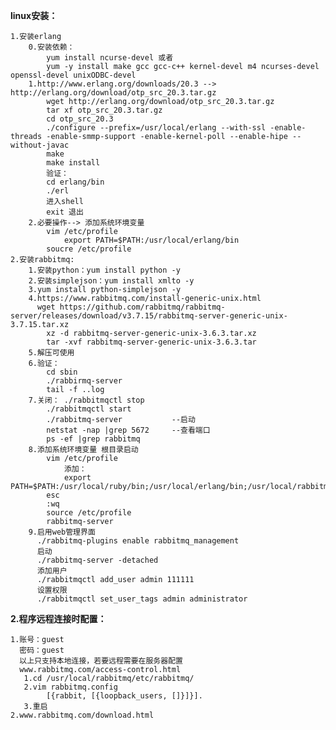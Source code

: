 ﻿**linux安装：**

    1.安装erlang
        0.安装依赖：
            yum install ncurse-devel 或者
            yum -y install make gcc gcc-c++ kernel-devel m4 ncurses-devel openssl-devel unixODBC-devel
        1.http://www.erlang.org/downloads/20.3 --> http://erlang.org/download/otp_src_20.3.tar.gz
            wget http://erlang.org/download/otp_src_20.3.tar.gz
            tar xf otp_src_20.3.tar.gz
            cd otp_src_20.3
            ./configure --prefix=/usr/local/erlang --with-ssl -enable-threads -enable-smmp-support -enable-kernel-poll --enable-hipe --without-javac
            make 
            make install
            验证：
            cd erlang/bin
            ./erl
            进入shell 
            exit 退出
        2.必要操作--> 添加系统环境变量
            vim /etc/profile
                export PATH=$PATH:/usr/local/erlang/bin
            soucre /etc/profile
    2.安装rabbitmq:
        1.安装python：yum install python -y
        2.安装simplejson：yum install xmlto -y
        3.yum install python-simplejson -y
        4.https://www.rabbitmq.com/install-generic-unix.html 
          wget https://github.com/rabbitmq/rabbitmq-server/releases/download/v3.7.15/rabbitmq-server-generic-unix-3.7.15.tar.xz
            xz -d rabbitmq-server-generic-unix-3.6.3.tar.xz
            tar -xvf rabbitmq-server-generic-unix-3.6.3.tar       
        5.解压可使用
        6.验证：
            cd sbin
            ./rabbirmq-server
            tail -f ..log
        7.关闭： ./rabbitmqctl stop
            ./rabbitmqctl start
            ./rabbitmq-server           --启动
            netstat -nap |grep 5672     --查看端口
            ps -ef |grep rabbitmq
        8.添加系统环境变量 根目录启动
            vim /etc/profile
                添加：
                export PATH=$PATH:/usr/local/ruby/bin;/usr/local/erlang/bin;/usr/local/rabbitmq/sbin
            esc
            :wq
            source /etc/profile
            rabbitmq-server
        9.启用web管理界面
          ./rabbitmq-plugins enable rabbitmq_management
          启动
          ./rabbitmq-server -detached
          添加用户
          ./rabbitmqctl add_user admin 111111
          设置权限
          ./rabbitmqctl set_user_tags admin administrator
        
**2.程序远程连接时配置：**

    1.账号：guest
      密码：guest
      以上只支持本地连接，若要远程需要在服务器配置 
      www.rabbitmq.com/access-control.html
       1.cd /usr/local/rabbitmq/etc/rabbitmq/
       2.vim rabbitmq.config
            [{rabbit, [{loopback_users, []}]}].
       3.重启
    2.www.rabbitmq.com/download.html